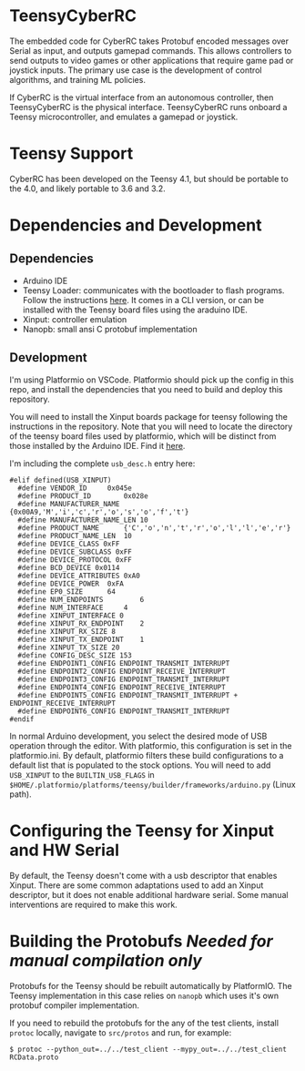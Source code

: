 # TeensyCyberRC

The embedded code for CyberRC takes Protobuf encoded messages over Serial as input, and outputs gamepad commands.
This allows controllers to send outputs to video games or other applications that require game pad or joystick inputs. The primary use case is the  development of control algorithms, and training ML policies.

If CyberRC is the virtual interface from an autonomous controller, then TeensyCyberRC is the physical interface.
TeensyCyberRC runs onboard a Teensy microcontroller, and emulates a gamepad or joystick.



# Teensy Support
CyberRC has been developed on the Teensy 4.1, but should be portable to the 4.0, and likely portable to 3.6 and 3.2.

# Dependencies and Development

## Dependencies
- Arduino IDE
- Teensy Loader: communicates with the bootloader to flash programs. Follow the instructions [here](https://www.pjrc.com/teensy/loader.html). It comes in a CLI version, or can be installed with the Teensy board files using the araduino IDE.
- Xinput: controller emulation
- Nanopb: small ansi C protobuf implementation

## Development
I'm using Platformio on VSCode. Platformio should pick up the config in this repo, and install the dependencies that you need to build and deploy this repository. 

You will need to install the Xinput boards package for teensy following the instructions in the repository.
Note that you will need to locate the directory of the teensy board files used by platformio, which will be distinct from those installed by the Arduino IDE. Find it [here](https://github.com/dmadison/ArduinoXInput_Teensy).

I'm including the complete `usb_desc.h` entry here:

```
#elif defined(USB_XINPUT)
  #define VENDOR_ID		0x045e
  #define PRODUCT_ID		0x028e
  #define MANUFACTURER_NAME	{0x00A9,'M','i','c','r','o','s','o','f','t'}
  #define MANUFACTURER_NAME_LEN	10
  #define PRODUCT_NAME		{'C','o','n','t','r','o','l','l','e','r'}
  #define PRODUCT_NAME_LEN	10
  #define DEVICE_CLASS 0xFF
  #define DEVICE_SUBCLASS 0xFF
  #define DEVICE_PROTOCOL 0xFF
  #define BCD_DEVICE 0x0114
  #define DEVICE_ATTRIBUTES 0xA0
  #define DEVICE_POWER	0xFA
  #define EP0_SIZE		64
  #define NUM_ENDPOINTS         6
  #define NUM_INTERFACE		4
  #define XINPUT_INTERFACE 0
  #define XINPUT_RX_ENDPOINT	2
  #define XINPUT_RX_SIZE 8
  #define XINPUT_TX_ENDPOINT	1
  #define XINPUT_TX_SIZE 20
  #define CONFIG_DESC_SIZE 153
  #define ENDPOINT1_CONFIG ENDPOINT_TRANSMIT_INTERRUPT
  #define ENDPOINT2_CONFIG ENDPOINT_RECEIVE_INTERRUPT
  #define ENDPOINT3_CONFIG ENDPOINT_TRANSMIT_INTERRUPT
  #define ENDPOINT4_CONFIG ENDPOINT_RECEIVE_INTERRUPT
  #define ENDPOINT5_CONFIG ENDPOINT_TRANSMIT_INTERRUPT + ENDPOINT_RECEIVE_INTERRUPT
  #define ENDPOINT6_CONFIG ENDPOINT_TRANSMIT_INTERRUPT
#endif
```

In normal Arduino development, you select the desired mode of USB operation through the editor. With platformio, this configuration is set in the platformio.ini. By default, platformio filters these build configurations to a default list that is populated to the stock options. You will need to add `USB_XINPUT` to the `BUILTIN_USB_FLAGS`
in `$HOME/.platformio/platforms/teensy/builder/frameworks/arduino.py` (Linux path).

# Configuring the Teensy for Xinput and HW Serial
By default, the Teensy doesn't come with a usb descriptor that enables Xinput.
There are some common adaptations used to add an Xinput descriptor, but it does not enable additional hardware serial. Some manual interventions are required to make this work.

# Building the Protobufs *Needed for manual compilation only*

Protobufs for the Teensy should be rebuilt automatically by PlatformIO.
The Teensy implementation in this case relies on `nanopb` which uses it's own protobuf compiler implementation.

If you need to rebuild the protobufs for the any of the test clients, install `protoc` locally, navigate to `src/protos` and run, for example:

`$ protoc --python_out=../../test_client --mypy_out=../../test_client RCData.proto`